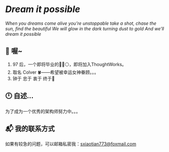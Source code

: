 # *Dream it possible*

*When you dreams come alive you’re unstoppable take a shot, chase the sun, find the beautiful*
*We will glow in the dark turning dust to gold And we’ll dream it possible*

## 🏡 喔~

1. 97 后，一个即将毕业的🚗🤫⚪，即将加入ThoughtWorks。
2. 取名 Colver 🍀——希望被幸运女神眷顾。。。
3. 钟于 忠于 衷于 终于💪

## 🕛 自述...

为了成为一个优秀的架构师努力中。。。

## 📬 我的联系方式

如果有较急的问题，可以邮箱私密我：sxiaotian773@foxmail.com
